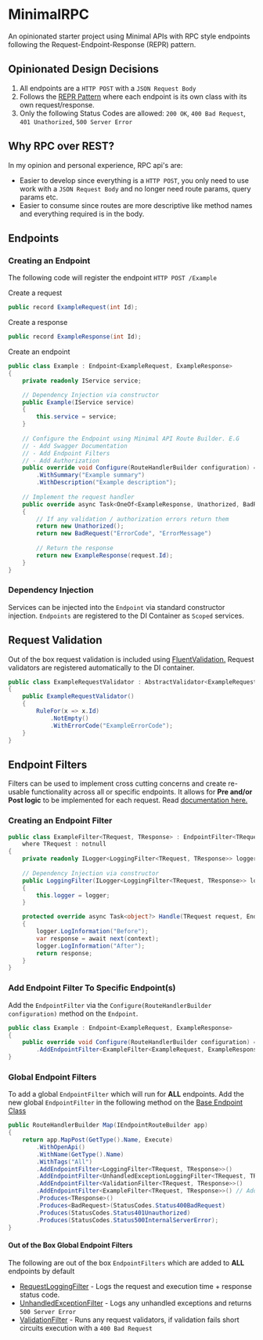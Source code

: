 # MinimalRPC
An opinionated starter project using Minimal APIs with RPC style endpoints following the Request-Endpoint-Response (REPR) pattern.

## Opinionated Design Decisions
1. All endpoints are a `HTTP POST` with a `JSON Request Body`
2. Follows the [REPR Pattern](https://ardalis.com/mvc-controllers-are-dinosaurs-embrace-api-endpoints/) where each endpoint is its own class with its own request/response.
3. Only the following Status Codes are allowed: `200 OK`, `400 Bad Request`, `401 Unathorized`, `500 Server Error`

## Why RPC over REST?
In my opinion and personal experience, RPC api's are:
- Easier to develop since everything is a `HTTP POST`, you only need to use work with a `JSON Request Body` and no longer need route params, query params etc.
- Easier to consume since routes are more descriptive like method names and everything required is in the body.

## Endpoints
### Creating an Endpoint
The following code will register the endpoint `HTTP POST /Example`

Create a request
```csharp
public record ExampleRequest(int Id);
```

Create a response
```csharp
public record ExampleResponse(int Id);
```

Create an endpoint
```csharp
public class Example : Endpoint<ExampleRequest, ExampleResponse>
{
    private readonly IService service;

    // Dependency Injection via constructor
    public Example(IService service)
    {
        this.service = service;
    }
    
    // Configure the Endpoint using Minimal API Route Builder. E.G
    // - Add Swagger Documentation
    // - Add Endpoint Filters
    // - Add Authorization
    public override void Configure(RouteHandlerBuilder configuration) => configuration
        .WithSummary("Example summary")
        .WithDescription("Example description");
    
    // Implement the request handler
    public override async Task<OneOf<ExampleResponse, Unathorized, BadRequest>> Handle(ExampleRequest request, CancellationToken cancellationToken)
    {
        // If any validation / authorization errors return them
        return new Unathorized();
        return new BadRequest("ErrorCode", "ErrorMessage")
        
        // Return the response
        return new ExampleResponse(request.Id);
    }
}
```

### Dependency Injection
Services can be injected into the `Endpoint` via standard constructor injection.
`Endpoints` are registered to the DI Container as `Scoped` services.

## Request Validation
Out of the box request validation is included using [FluentValidation.](https://github.com/FluentValidation/FluentValidation)
Request validators are registered automatically to the DI container.

```csharp
public class ExampleRequestValidator : AbstractValidator<ExampleRequest>
{
    public ExampleRequestValidator()
    {
        RuleFor(x => x.Id)
            .NotEmpty()
            .WithErrorCode("ExampleErrorCode");
    }
}
```

## Endpoint Filters
Filters can be used to implement cross cutting concerns and create re-usable functionality across all or specific endpoints. 
It allows for **Pre and/or Post logic** to be implemented for each request.
Read [documentation here.](https://learn.microsoft.com/en-us/aspnet/core/fundamentals/minimal-apis/min-api-filters?view=aspnetcore-7.0)

### Creating an Endpoint Filter
```csharp
public class ExampleFilter<TRequest, TResponse> : EndpointFilter<TRequest, TResponse>
    where TRequest : notnull
{
    private readonly ILogger<LoggingFilter<TRequest, TResponse>> logger;
    
    // Dependency Injection via constructor
    public LoggingFilter(ILogger<LoggingFilter<TRequest, TResponse>> logger)
    {
        this.logger = logger;
    }

    protected override async Task<object?> Handle(TRequest request, EndpointFilterInvocationContext context, EndpointFilterDelegate next, CancellationToken cancellationToken)
    {
        logger.LogInformation("Before");
        var response = await next(context);
        logger.LogInformation("After");
        return response;
    }
}
```

### Add Endpoint Filter To Specific Endpoint(s)
Add the `EndpointFilter` via the `Configure(RouteHandlerBuilder configuration)` method on the `Endpoint`.
```csharp
public class Example : Endpoint<ExampleRequest, ExampleResponse>
{
    public override void Configure(RouteHandlerBuilder configuration) => configuration
        .AddEndpointFilter<ExampleFilter<ExampleRequest, ExampleResponse>>();
}
```

### Global Endpoint Filters
To add a global `EndpointFilter` which will run for **ALL** endpoints. Add the new global `EndpointFilter` in the following method on the [Base Endpoint Class]()
```csharp
public RouteHandlerBuilder Map(IEndpointRouteBuilder app)
{
    return app.MapPost(GetType().Name, Execute)
        .WithOpenApi()
        .WithName(GetType().Name)
        .WithTags("All")
        .AddEndpointFilter<LoggingFilter<TRequest, TResponse>>()
        .AddEndpointFilter<UnhandledExceptionLoggingFilter<TRequest, TResponse>>()
        .AddEndpointFilter<ValidationFilter<TRequest, TResponse>>()
        .AddEndpointFilter<ExampleFilter<TRequest, TResponse>>() // Add this, or add it earlier in the chain if required
        .Produces<TResponse>()
        .Produces<BadRequest>(StatusCodes.Status400BadRequest)
        .Produces(StatusCodes.Status401Unauthorized)
        .Produces(StatusCodes.Status500InternalServerError);
}
```


#### Out of the Box Global Endpoint Filters
The following are out of the box `EndpointFilters` which are added to **ALL** endpoints by default
- [RequestLoggingFilter]() - Logs the request and execution time + response status code.
- [UnhandledExceptionFilter]() - Logs any unhandled exceptions and returns `500 Server Error`
- [ValidationFilter]() - Runs any request validators, if validation fails short circuits execution with a `400 Bad Request`
